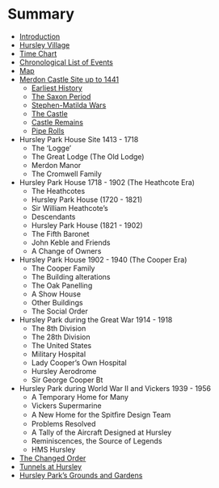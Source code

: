 # Summary

* [Introduction](README.md)
* [Hursley Village](hursley-village.md)
* [Time Chart](time-chart.md)
* [Chronological List of Events](events.md)
* [Map](map.md)
* [Merdon Castle Site up to 1441](merdon-castle/README.md)
   * [Earliest History](merdon-castle/earliest-history.md)
   * [The Saxon Period](merdon-castle/saxon-period.md)
   * [Stephen-Matilda Wars](merdon-castle/stephen-matilda-wars.md)
   * [The Castle](merdon-castle/the-castle.md)
   * [Castle Remains](merdon-castle/castle-remains.md)
   * [Pipe Rolls](merdon-castle/pipe-rolls.md)
* Hursley Park House Site 1413 - 1718
   * The ‘Logge’
   * The Great Lodge (The Old Lodge)
   * Merdon Manor
   * The Cromwell Family
* Hursley Park House 1718 - 1902 (The Heathcote Era)
   * The Heathcotes
   * Hursley Park House (1720 - 1821)
   * Sir William Heathcote’s
   * Descendants
   * Hursley Park House (1821 - 1902)
   * The Fifth Baronet
   * John Keble and Friends
   * A Change of Owners
* Hursley Park House 1902 - 1940 (The Cooper Era)
   * The Cooper Family
   * The Building alterations
   * The Oak Panelling
   * A Show House
   * Other Buildings
   * The Social Order
* Hursley Park during the Great War 1914 - 1918
   * The 8th Division
   * The 28th Division
   * The United States
   * Military Hospital
   * Lady Cooper’s Own Hospital
   * Hursley Aerodrome
   * Sir George Cooper Bt
* Hursley Park during World War II and Vickers 1939 - 1956
   * A Temporary Home for Many
   * Vickers Supermarine
   * A New Home for the Spitﬁre Design Team
   * Problems Resolved
   * A Tally of the Aircraft Designed at Hursley
   * Reminiscences, the Source of Legends
   * HMS Hursley
* [The Changed Order](changed-ordermd.md)
* [Tunnels at Hursley](tunnels.md)
* [Hursley Park’s Grounds and Gardens](gardens.md)

